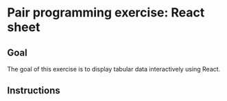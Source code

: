 # Pair programming exercise: React sheet

## Goal

The goal of this exercise is to display tabular data interactively using React.

## Instructions
